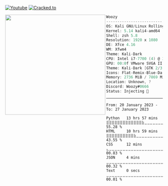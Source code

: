 [![Youtube](https://img.shields.io/youtube/channel/subscribers/UCnOipMsHmErfo09-mpcXcmA?color=bd93f9&label=Youtube&style=flat-square)](https://www.youtube.com/channel/UCnOipMsHmErfo09-mpcXcmA)
[![Cracked.to](https://img.shields.io/static/v1?style=flat-square&label=Cracked.to&message=3daWoozy&color=bd93f9)](https://cracked.to/3DaWoozy)

<img align="left" src="https://media.discordapp.net/attachments/887792026236629042/918601622865707038/nkNejJEpxhuc-9dlvQVZIlvbbE7hENdkACW7vgHTN4I.jpg" alt="" width="320" /> 

```csharp
Woozy
-------------------------
OS: Kali GNU/Linux Rolling x86_64
Kernel: 5.14 kali4-amd64
Shell: zsh 5.8
Resolution: 1920 x 1080
DE: Xfce 4.16
WM: Xfwm4
Theme: Kali-Dark 
CPU: Intel i7-7700 (4) @ 3.599 GHz
GPU: 00:0f VMware SVGA II Adapter
Theme: Kali-Dark [GTK 2/3]
Icons: Flat-Remix-Blue-Dark [GTK 2/3]
Memory: 2736 MiB / 7869 MiB
Location: Unknown, ?
Discord: Woozy#0666
Status: Injecting 🧛
```

-----
<!--START_SECTION:waka-->

```text
From: 20 January 2023 - To: 27 January 2023

Python   13 hrs 57 mins  ⣿⣿⣿⣿⣿⣿⣿⣿⣿⣿⣿⣿⣿⣷⣀⣀⣀⣀⣀⣀⣀⣀⣀⣀⣀   55.28 %
HTML     10 hrs 59 mins  ⣿⣿⣿⣿⣿⣿⣿⣿⣿⣿⣷⣀⣀⣀⣀⣀⣀⣀⣀⣀⣀⣀⣀⣀⣀   43.55 %
CSS      12 mins         ⣄⣀⣀⣀⣀⣀⣀⣀⣀⣀⣀⣀⣀⣀⣀⣀⣀⣀⣀⣀⣀⣀⣀⣀⣀   00.83 %
JSON     4 mins          ⣀⣀⣀⣀⣀⣀⣀⣀⣀⣀⣀⣀⣀⣀⣀⣀⣀⣀⣀⣀⣀⣀⣀⣀⣀   00.32 %
Text     0 secs          ⣀⣀⣀⣀⣀⣀⣀⣀⣀⣀⣀⣀⣀⣀⣀⣀⣀⣀⣀⣀⣀⣀⣀⣀⣀   00.01 %
```

<!--END_SECTION:waka-->
